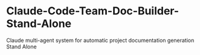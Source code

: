 # Claude-Code-Team-Doc-Builder-Stand-Alone
Claude multi-agent system for automatic project documentation generation Stand Alone
